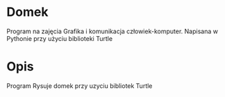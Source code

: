 # Domek
Program na zajęcia Grafika i komunikacja człowiek-komputer. Napisana w Pythonie przy użyciu biblioteki Turtle
# Opis 
Program Rysuje domek przy uzyciu bibliotek Turtle
